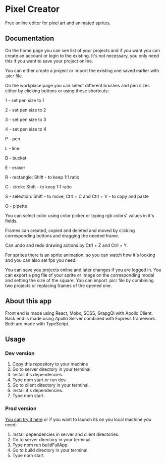 # Pixel Creator

Free online editor for pixel art and animated sprites.

## Documentation

On the home page you can see list of your projects and if you want you can create an account or login to the existing. It's not necessary, you only need this if you want to save your project online.

You can either create a project or import the existing one saved earlier with .picr file.

On the workplace page you can select different brushes and pen sizes either by clicking buttons or using these shortcuts:

1 - set pen size to 1

2 - set pen size to 2

3 - set pen size to 3

4 - set pen size to 4

P - pen

L - line

B - bucket

E - eraser

R - rectangle: Shift - to keep 1:1 ratio

C - circle: Shift - to keep 1:1 ratio

S - selection: Shift - to move, Ctrl + C and Ctrl + V - to copy and paste

O - pipette

You can select color using color picker or typing rgb colors' values in it's fields.

Frames can created, copied and deleted and moved by clicking corresponding buttons and dragging the needed frame.

Can undo and redo drawing actions by Ctrl + Z and Ctrl + Y.

For sprites there is an sprite animation, so you can watch how it's looking and you can also set fps you need.

You can save you projects online and later changes if you are logged in.
You can export a png file of your sprite or image on the corresponding modal and setting the size of the square.
You can import .picr file by combining two projects or replacing frames of the opened one.

## About this app

Front end is made using React, Mobx, SCSS, GrapgQl with Apollo Client.
Back end is made using Apollo Server combined with Express framework.
Both are made with TypeScript.

## Usage

### Dev version

1. Copy this repository to your machine
2. Go to server directory in your terminal.
3. Install it's dependencies.
4. Type npm start or run dev.
5. Go to client directory in your terminal.
6. Install it's dependencies.
7. Type npm start.

### Prod version

[You can try it here](https://pixel-creator.onrender.com/) or if you want to launch its on you local machine you need:

1. Install dependencies in server and client directories.
2. Go to server directory in your terminal.
3. Type npm run buildFullApp.
4. Go to build directory in your terminal.
5. Type npm start.
